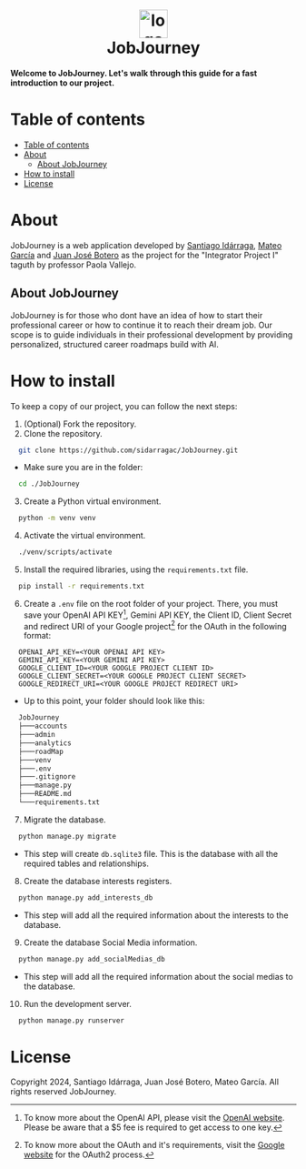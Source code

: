 <h1 align="center">
    <img src="https://github.com/user-attachments/assets/c74bdfd7-bf04-4935-a0ea-38eade4f9475" alt="logo" height="50px" align="center"/><br>
    JobJourney
</h1>

**Welcome to JobJourney. Let's walk through this guide for a fast introduction to our project.**
# Table of contents
- [Table of contents](#table-of-contents)
- [About](#about)
  - [About JobJourney](#about-jobjourney)
- [How to install](#how-to-install)
- [License](#license)

# About
JobJourney is a web application developed by [Santiago Idárraga](https://github.com/sidarragac), [Mateo García](https://github.com/mgarciac10) and [Juan José Botero](https://github.com/JuanJoseBotero) as the project for the "Integrator Project I" taguth by professor Paola Vallejo.

## About JobJourney
JobJourney is for those who dont have an idea of how to start their professional career or how to continue it to reach their dream job. Our scope is to guide individuals in their professional development by providing personalized, structured career roadmaps build with AI.


# How to install
To keep a copy of our project, you can follow the next steps:
1. (Optional) Fork the repository.
2. Clone the repository.
  ```bash
    git clone https://github.com/sidarragac/JobJourney.git
  ```
  * Make sure you are in the folder:
  ```bash
    cd ./JobJourney
  ```
3. Create a Python virtual environment.
  ```bash
    python -m venv venv
  ```
4. Activate the virtual environment.
  ```bash
    ./venv/scripts/activate
  ``` 
5. Install the required libraries, using the ``` requirements.txt ``` file.
  ```bash
    pip install -r requirements.txt
  ```
6. Create a ```.env``` file on the root folder of your project. There, you must save your OpenAI API KEY[^1], Gemini API KEY, the Client ID, Client Secret and redirect URI of your Google project[^2] for the OAuth in the following format:
```.env
  OPENAI_API_KEY=<YOUR OPENAI API KEY>
  GEMINI_API_KEY=<YOUR GEMINI API KEY>
  GOOGLE_CLIENT_ID=<YOUR GOOGLE PROJECT CLIENT ID>
  GOOGLE_CLIENT_SECRET=<YOUR GOOGLE PROJECT CLIENT SECRET>
  GOOGLE_REDIRECT_URI=<YOUR GOOGLE PROJECT REDIRECT URI>
```
  * Up to this point, your folder should look like this:
  ```bash
    JobJourney
    ├───accounts                    
    ├───admin
    ├───analytics
    ├───roadMap
    ├───venv
    ├───.env
    ├───.gitignore
    ├───manage.py
    ├───README.md
    └───requirements.txt
  ```
7. Migrate the database.
  ```bash
    python manage.py migrate
  ```
  * This step will create ```db.sqlite3``` file. This is the database with all the required tables and relationships.
8. Create the database interests registers.
  ```bash
    python manage.py add_interests_db
  ```
  * This step will add all the required information about the interests to the database.
9. Create the database Social Media information.
  ```bash
    python manage.py add_socialMedias_db
  ```
  * This step will add all the required information about the social medias to the database.
10.  Run the development server.
  ```bash
    python manage.py runserver
  ```

# License
Copyright 2024, Santiago Idárraga, Juan José Botero, Mateo García. All rights reserved JobJourney.

[^1]: To know more about the OpenAI API, please visit the [OpenAI website](https://openai.com/api/). Please be aware that a $5 fee is required to get access to one key.
[^2]: To know more about the OAuth and it's requirements, visit the [Google website](https://developers.google.com/identity/protocols/oauth2) for the OAuth2 process.
